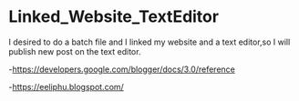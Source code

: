 # Linked_Website_TextEditor

I desired to do a batch file and I linked my website and a text editor,so I will publish new post on the text editor.

-https://developers.google.com/blogger/docs/3.0/reference

-https://eeliphu.blogspot.com/
